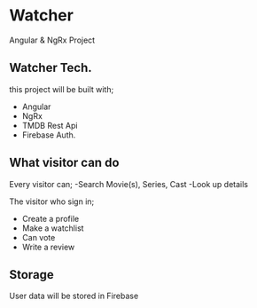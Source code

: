 # Watcher
Angular & NgRx Project

## Watcher Tech.
this project will be built with; 
- Angular
- NgRx
- TMDB Rest Api
- Firebase Auth.

## What visitor can do 

Every visitor can;
-Search Movie(s), Series, Cast
-Look up details

The visitor who sign in;
- Create a profile
- Make a watchlist
- Can vote
- Write a review

## Storage
User data will be stored in Firebase

